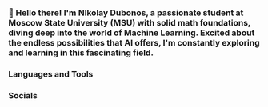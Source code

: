 ### 👋 Hello there! I'm NIkolay Dubonos, a passionate student at Moscow State University (MSU) with solid math foundations, diving deep into the world of Machine Learning. Excited about the endless possibilities that AI offers, I'm constantly exploring and learning in this fascinating field.

### Languages and Tools 
### Socials
